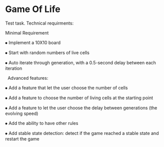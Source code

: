 # Game Of Life

Test task.
Technical requirments:

Minimal Requirement

⦁	Implement a 10X10 board 

⦁	Start with random numbers of live cells 

⦁	Auto iterate through generation, with a 0.5-second delay between each iteration

 
Advanced features:

⦁	Add a feature that let the user choose the number of cells

⦁	Add a feature to choose the number of living cells at the starting point  

⦁	Add a feature to let the user choose the delay between generations (the evolving speed)

⦁	Add the ability to have other rules

⦁	Add stable state detection: detect if the game reached a stable state and restart the game 
 
